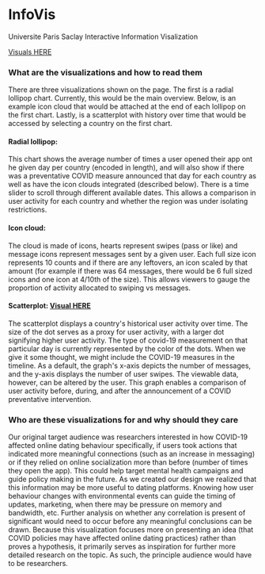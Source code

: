 # InfoVis
Universite Paris Saclay Interactive Information Visalization

[Visuals HERE](https://kersten16.github.io/InfoVis/docs)

### What are the visualizations and how to read them

There are three visualizations shown on the page. The first is a radial lollipop chart. Currently, this would be the main overview. Below, is an example icon cloud that would be attached at the end of each lollipop on the first chart. Lastly, is a scatterplot with history over time that would be accessed by selecting a country on the first chart.

#### Radial lollipop:
This chart shows the average number of times a user opened their app ont he given day per country (encoded in length), and will also show if there was a preventative COVID measure announced that day for each country as well as have the icon clouds integrated (described below). There is a time slider to scroll through different available dates. This allows a comparison in user activity for each country and whether the region was under isolating restrictions.

#### Icon cloud:
The cloud is made of icons, hearts represent swipes (pass or like) and message icons represent messages sent by a given user. Each full size icon represents 10 counts and if there are any leftovers, an icon scaled by that amount (for example if there was 64 messages, there would be 6 full sized icons and one icon at 4/10th of the size). This allows viewers to gauge the proportion of activity allocated to swiping vs messages.

#### Scatterplot: [Visual HERE](https://kersten16.github.io/InfoVis/ScatterPlot/)
The scatterplot displays a country's historical user activity over time. The size of the dot serves as a proxy for user activity, with a larger dot signifying higher user activity. The type of covid-19 measurement on that particular day is currently represented by the color of the dots. When we give it some thought, we might include the COVID-19 measures in the timeline. As a default, the graph's x-axis depicts the number of messages, and the y-axis displays the number of user swipes. The viewable data, however, can be altered by the user. This graph enables a comparison of user activity before, during, and after the announcement of a COVID preventative intervention.

### Who are these visualizations for and why should they care
Our original target audience was researchers interested in how COVID-19 affected online dating behaviour specifically, if users took actions that indicated more meaningful connections (such as an increase in messaging) or if they relied on online socialization more than before (number of times they open the app). This could help target mental health campaigns and guide policy making in the future. As we created our design we realized that this information may be more useful to dating platforms. Knowing how user behaviour changes with environmental events can guide the timing of updates, marketing, when there may be pressure on memory and bandwidth, etc. Further analysis on whether any correlation is present of significant would need to occur before any meaningful conclusions can be drawn. Because this visualization focuses more on presenting an idea (that COVID policies may have affected online dating practices) rather than proves a hypothesis, it primarily serves as inspiration for further more detailed research on the topic. As such, the principle audience would have to be researchers.


